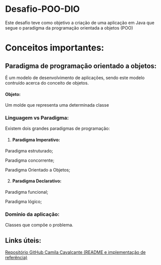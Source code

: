 # Desafio-POO-DIO
Este desafio teve como objetivo a criação de uma aplicação em Java que segue o paradigma da programação orientada a objetos (POO)


# Conceitos importantes:

## Paradigma de programação orientado a objetos:
É um modelo de desenvolvimento de aplicações, sendo este modelo contruído acerca do conceito de objetos.

#### Objeto: 
Um molde que representa uma determinada classe
### Linguagem vs Paradigma:

Existem dois grandes paradigmas de programação:
1) #### Paradigma Imperativo:
   
Paradigma estruturado;

   Paradigma concorrente;

   Paradigma Orientado a Objetos;


2) #### Paradigma Declarativo:
Paradigma funcional;

Paradigma lógico;

### Domínio da aplicação:
Classes que compõe o problema.

## Links úteis:
[Repositório GitHub Camila Cavalcante (README e implementação de referência)](https://github.com/cami-la/desafio-poo-dio)
